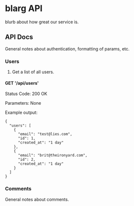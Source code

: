 # blarg API

blurb about how great our service is.

## API Docs

General notes about authentication, formatting of params, etc.

### Users

1. Get a list of all users.

#### GET '/api/users'

Status Code: 200 OK

Parameters: None

Example output:

```
{
  "users": [
    {
      "email": "test@lies.com",
      "id": 1,
      "created_at": "1 day"
    },
    {
      "email": "brit@theironyard.com",
      "id": 2,
      "created_at": "1 day"
    }
  ]
}
```

### Comments

General notes about comments.

